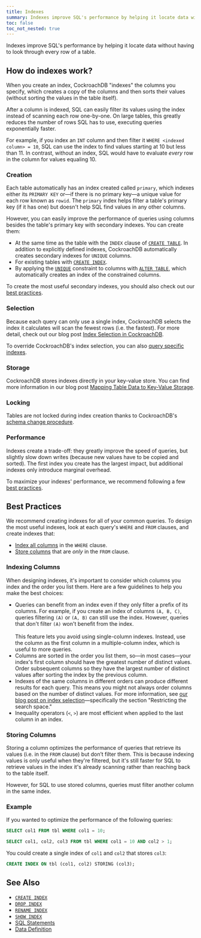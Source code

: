```yaml
---
title: Indexes
summary: Indexes improve SQL's performance by helping it locate data without having to look through every row of a table.
toc: false
toc_not_nested: true
---
```


Indexes improve SQL's performance by helping it locate data without having to look through every row of a table. 

<div id="toc"></div>

## How do indexes work?

When you create an index, CockroachDB "indexes" the columns you specify, which creates a copy of the columns and then sorts their values (without sorting the values in the table itself).

After a column is indexed, SQL can easily filter its values using the index instead of scanning each row one-by-one. On large tables, this greatly reduces the number of rows SQL has to use, executing queries exponentially faster.

For example, if you index an `INT` column and then filter it <code>WHERE &lt;indexed column&gt; = 10</code>, SQL can use the index to find values starting at 10 but less than 11. In contrast, without an index, SQL would have to evaluate _every_ row in the column for values equaling 10.

### Creation

Each table automatically has an index created called `primary`, which indexes either its `PRIMARY KEY` or&mdash;if there is no primary key&mdash;a unique value for each row known as `rowid`. The `primary` index helps filter a table's primary key (if it has one) but doesn't help SQL find values in any other columns.

However, you can easily improve the performance of queries using columns besides the table's primary key with secondary indexes. You can create them:

- At the same time as the table with the `INDEX` clause of [`CREATE TABLE`](create-table.html#create-a-table-with-secondary-indexes). In addition to explicitly defined indexes, CockroachDB automatically creates secondary indexes for `UNIQUE` columns.
- For existing tables with [`CREATE INDEX`](create-index.html).
- By applying the [`UNIQUE`](constraints.html#unique) constraint to columns with [`ALTER TABLE`](alter-table.html), which automatically creates an index of the constrained columns.

To create the most useful secondary indexes, you should also check out our [best practices](#best-practices).

### Selection

Because each query can only use a single index, CockroachDB selects the index it calculates will scan the fewest rows (i.e. the fastest). For more detail, check out our blog post [Index Selection in CockroachDB](https://www.cockroachlabs.com/blog/index-selection-cockroachdb-2/).

To override CockroachDB's index selection, you can also [query specific indexes](create-index.html#query-specific-indexes).

### Storage

CockroachDB stores indexes directly in your key-value store. You can find more information in our blog post [Mapping Table Data to Key-Value Storage](https://www.cockroachlabs.com/blog/sql-in-cockroachdb-mapping-table-data-to-key-value-storage/).

### Locking

Tables are not locked during index creation thanks to CockroachDB's [schema change procedure](https://www.cockroachlabs.com/blog/how-online-schema-changes-are-possible-in-cockroachdb/).

### Performance

Indexes create a trade-off: they greatly improve the speed of queries, but slightly slow down writes (because new values have to be copied and sorted). The first index you create has the largest impact, but additional indexes only introduce marginal overhead.

To maximize your indexes' performance, we recommend following a few [best practices](#best-practices).

## Best Practices

We recommend creating indexes for all of your common queries. To design the most useful indexes, look at each query's `WHERE` and `FROM` clauses, and create indexes that: 

- [Index all columns](#indexing-columns) in the `WHERE` clause.
- [Store columns](#storing-columns) that are _only_ in the `FROM` clause.

### Indexing Columns

When designing indexes, it's important to consider which columns you index and the order you list them. Here are a few guidelines to help you make the best choices:

- Queries can benefit from an index even if they only filter a prefix of its columns. For example, if you create an index of columns `(A, B, C)`, queries filtering `(A)` or `(A, B)` can still use the index. However, queries that don't filter `(A)` won't benefit from the index.<br><br>This feature lets you avoid using single-column indexes. Instead, use the column as the first column in a multiple-column index, which is useful to more queries.
- Columns are sorted in the order you list them, so&mdash;in most cases&mdash;your index's first column should have the greatest number of distinct values. Order subsequent columns so they have the largest number of distinct values after sorting the index by the previous column.
- Indexes of the same columns in different orders can produce different results for each query. This means you might not always order columns based on the number of distinct values. For more information, see [our blog post on index selection](https://www.cockroachlabs.com/blog/index-selection-cockroachdb-2/)&mdash;specifically the section "Restricting the search space."
- Inequality operators (`<`, `>`) are most efficient when applied to the last column in an index.

### Storing Columns

Storing a column optimizes the performance of queries that retrieve its values (i.e. in the `FROM` clause) but don’t filter them. This is because indexing values is only useful when they're filtered, but it's still faster for SQL to retrieve values in the index it's already scanning rather than reaching back to the table itself.

However, for SQL to use stored columns, queries must filter another column in the same index.

### Example

If you wanted to optimize the performance of the following queries:

~~~sql
SELECT col1 FROM tbl WHERE col1 = 10;

SELECT col1, col2, col3 FROM tbl WHERE col1 = 10 AND col2 > 1;
~~~

You could create a single index of `col1` and `col2` that stores `col3`:

~~~sql
CREATE INDEX ON tbl (col1, col2) STORING (col3);
~~~

## See Also

- [`CREATE INDEX`](create-index.html)
- [`DROP INDEX`](drop-index.html) 
- [`RENAME INDEX`](rename-index.html) 
- [`SHOW INDEX`](show-index.html)
- [SQL Statements](sql-statements.html)
- [Data Definition](data-definition.html)
